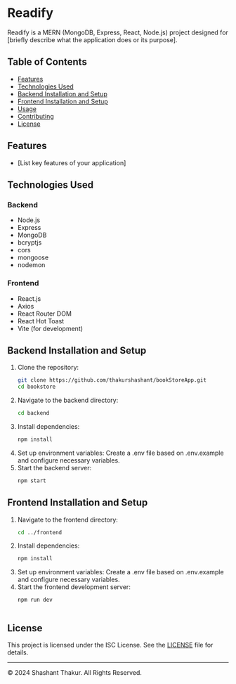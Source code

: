 # Readify

Readify is a MERN (MongoDB, Express, React, Node.js) project designed for [briefly describe what the application does or its purpose].

## Table of Contents

- [Features](#features)
- [Technologies Used](#technologies-used)
- [Backend Installation and Setup](#backend-installation-and-setup)
- [Frontend Installation and Setup](#frontend-installation-and-setup)
- [Usage](#usage)
- [Contributing](#contributing)
- [License](#license)

## Features

- [List key features of your application]

## Technologies Used

### Backend

- Node.js
- Express
- MongoDB
- bcryptjs
- cors
- mongoose
- nodemon

### Frontend

- React.js
- Axios
- React Router DOM
- React Hot Toast
- Vite (for development)

## Backend Installation and Setup

1. Clone the repository:
   ```bash
   git clone https://github.com/thakurshashant/bookStoreApp.git
   cd bookstore
2. Navigate to the backend directory:
   ```bash
   cd backend
3. Install dependencies:
   ```bash
   npm install
4. Set up environment variables:
   Create a .env file based on .env.example and configure necessary variables.
5. Start the backend server:
   ```bash
   npm start

## Frontend Installation and Setup
1. Navigate to the frontend directory:
   ```bash
   cd ../frontend

2. Install dependencies:
   ```bash
   npm install
3. Set up environment variables:
   Create a .env file based on .env.example and configure necessary variables.
4. Start the frontend development server:
   ```bash
   npm run dev



## License

This project is licensed under the ISC License. See the [LICENSE](./LICENSE) file for details.

---

© 2024 Shashant Thakur. All Rights Reserved.


